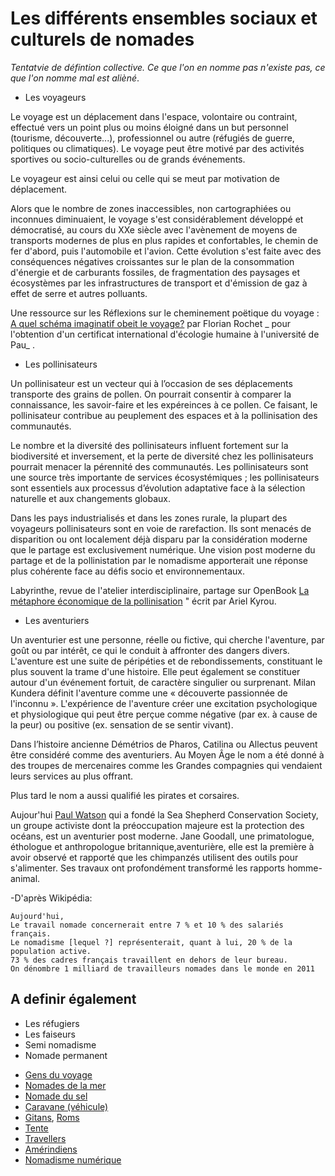 # Les différents ensembles sociaux et culturels de nomades

 _Tentatvie de défintion collective. Ce que l'on en nomme pas n'existe pas, ce que l'on nomme mal est alièné_.

- Les voyageurs

Le voyage est un déplacement dans l'espace, volontaire ou contraint, effectué vers un point plus ou moins éloigné dans un but personnel (tourisme, découverte...), professionnel ou autre (réfugiés de guerre, politiques ou climatiques). Le voyage peut être motivé par des activités sportives ou socio-culturelles ou de grands événements.

Le voyageur est ainsi celui ou celle qui se meut par motivation de déplacement.

Alors que le nombre de zones inaccessibles, non cartographiées ou inconnues diminuaient, le voyage s'est considérablement développé et démocratisé, au cours du XXe siècle avec l'avènement de moyens de transports modernes de plus en plus rapides et confortables, le chemin de fer d'abord, puis l'automobile et l'avion. Cette évolution s'est faite avec des conséquences négatives croissantes sur le plan de la consommation d'énergie et de carburants fossiles, de fragmentation des paysages et écosystèmes par les infrastructures de transport et d'émission de gaz à effet de serre et autres polluants.

Une ressource sur les Réflexions sur le cheminement poëtique du voyage : [A quel schéma imaginatif obeit le voyage?](http://web.univ-pau.fr/RECHERCHE/CIEH/documents/CIEH_Florian_Rochet.pdf) par Florian Rochet _ pour l'obtention d'un certificat international d'écologie humaine à l'université de Pau_ . 

- Les pollinisateurs

Un pollinisateur est un vecteur qui à l’occasion de ses déplacements transporte des grains de pollen. On pourrait consentir à comparer la connaissance, les savoir-faire et les expéreinces à ce pollen. Ce faisant, le pollinisateur contribue au peuplement des espaces et à la pollinisation des communautés. 

Le nombre et la diversité des pollinisateurs influent fortement sur la biodiversité et inversement, et la perte de diversité chez les pollinisateurs pourrait menacer la pérennité des communautés. Les pollinisateurs sont une source très importante de services écosystémiques ; les pollinisateurs sont essentiels aux processus d’évolution adaptative face à la sélection naturelle et aux changements globaux.

Dans les pays industrialisés et dans les zones rurale, la plupart des voyageurs pollinisateurs sont en voie de rarefaction. Ils sont menacés de disparition ou ont localement déjà disparu par la considération moderne que le partage est exclusivement numérique. Une vision post moderne du partage et de la pollinistation par le nomadisme apporterait une réponse plus cohérente face au défis socio et environnementaux.

Labyrinthe, revue de l'atelier interdisciplinaire, partage sur OpenBook 
[La métaphore économique de la pollinisation](http://labyrinthe.revues.org/4306) " écrit par Ariel Kyrou.

- Les aventuriers

Un aventurier est une personne, réelle ou fictive, qui cherche l'aventure, par goût ou par intérêt, ce qui le conduit à affronter des dangers divers.
L'aventure est une suite de péripéties et de rebondissements, constituant le plus souvent la trame d'une histoire. Elle peut également se constituer autour d'un événement fortuit, de caractère singulier ou surprenant. Milan Kundera définit l'aventure comme une « découverte passionnée de l'inconnu ». L'expérience de l'aventure créer une excitation psychologique et physiologique qui peut être perçue comme négative (par ex. à cause de la peur) ou positive (ex. sensation de se sentir vivant).

Dans l’histoire ancienne Démétrios de Pharos, Catilina ou Allectus peuvent être considéré comme des aventuriers. Au Moyen Âge le nom a été donné à des troupes de mercenaires comme les Grandes compagnies qui vendaient leurs services au plus offrant. 

Plus tard le nom a aussi qualifié les pirates et corsaires.

Aujour'hui [Paul Watson](https://fr.wikipedia.org/wiki/Paul_Watson) qui a fondé la Sea Shepherd Conservation Society, un groupe activiste dont la préoccupation majeure est la protection des océans, est un aventurier post moderne. Jane Goodall, une primatologue, éthologue et anthropologue britannique,aventurière, elle est la première à avoir observé et rapporté que les chimpanzés utilisent des outils pour s'alimenter. Ses travaux ont profondément transformé les rapports homme-animal.

-D'après Wikipédia: 

    Aujourd'hui,
    Le travail nomade concernerait entre 7 % et 10 % des salariés français.
    Le nomadisme [lequel ?] représenterait, quant à lui, 20 % de la population active.
    73 % des cadres français travaillent en dehors de leur bureau.
    On dénombre 1 milliard de travailleurs nomades dans le monde en 2011

## A definir également

- Les réfugiers
- Les faiseurs
- Semi nomadisme
- Nomade permanent

<ul>
<li><a href="/wiki/Gens_du_voyage" title="Gens du voyage">Gens du voyage</a></li>
<li><a href="/wiki/Nomades_de_la_mer" title="Nomades de la mer">Nomades de la mer</a></li>
<li><a href="/wiki/Nomade_du_sel" title="Nomade du sel">Nomade du sel</a></li>
<li><a href="/wiki/Caravane_(v%C3%A9hicule)" title="Caravane (véhicule)">Caravane (véhicule)</a></li>
<li><a href="/wiki/Gitan" title="Gitan" class="mw-redirect">Gitans</a>, <a href="/wiki/Roms" title="Roms">Roms</a></li>
<li><a href="/wiki/Tente" title="Tente">Tente</a></li>
<li><a href="/wiki/Travellers" title="Travellers">Travellers</a></li>
<li><a href="/wiki/Am%C3%A9rindiens" title="Amérindiens">Amérindiens</a></li>
<li><a href="/wiki/Nomadisme_num%C3%A9rique" title="Nomadisme numérique">Nomadisme numérique</a></li>
</ul>
